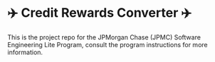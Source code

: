 # :airplane: Credit Rewards Converter :airplane:
This is the project repo for the JPMorgan Chase (JPMC) Software Engineering Lite Program, consult the program instructions for more information.
